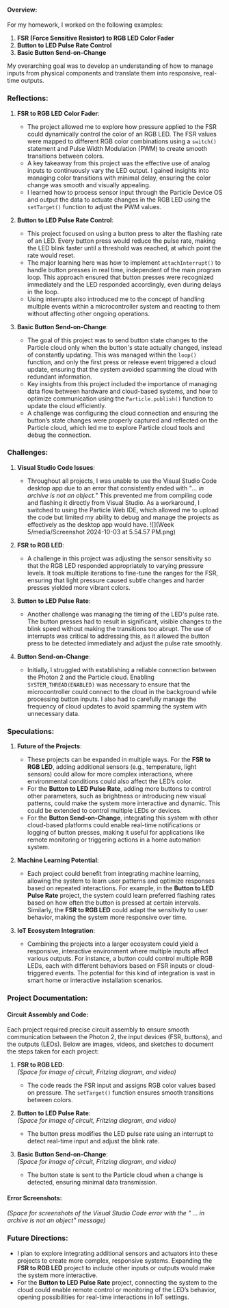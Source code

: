 #### Overview:
For my homework, I worked on the following examples:
1. **FSR (Force Sensitive Resistor) to RGB LED Color Fader**
2. **Button to LED Pulse Rate Control**
3. **Basic Button Send-on-Change**

My overarching goal was to develop an understanding of how to manage inputs from physical components and translate them into responsive, real-time outputs.


### Reflections:

1. **FSR to RGB LED Color Fader**:
   - The project allowed me to explore how pressure applied to the FSR could dynamically control the color of an RGB LED. The FSR values were mapped to different RGB color combinations using a `switch()` statement and Pulse Width Modulation (PWM) to create smooth transitions between colors.
   - A key takeaway from this project was the effective use of analog inputs to continuously vary the LED output. I gained insights into managing color transitions with minimal delay, ensuring the color change was smooth and visually appealing.
   - I learned how to process sensor input through the Particle Device OS and output the data to actuate changes in the RGB LED using the `setTarget()` function to adjust the PWM values.

2. **Button to LED Pulse Rate Control**:
   - This project focused on using a button press to alter the flashing rate of an LED. Every button press would reduce the pulse rate, making the LED blink faster until a threshold was reached, at which point the rate would reset.
   - The major learning here was how to implement `attachInterrupt()` to handle button presses in real time, independent of the main program loop. This approach ensured that button presses were recognized immediately and the LED responded accordingly, even during delays in the loop.
   - Using interrupts also introduced me to the concept of handling multiple events within a microcontroller system and reacting to them without affecting other ongoing operations.

3. **Basic Button Send-on-Change**:
   - The goal of this project was to send button state changes to the Particle cloud only when the button's state actually changed, instead of constantly updating. This was managed within the `loop()` function, and only the first press or release event triggered a cloud update, ensuring that the system avoided spamming the cloud with redundant information.
   - Key insights from this project included the importance of managing data flow between hardware and cloud-based systems, and how to optimize communication using the `Particle.publish()` function to update the cloud efficiently.
   - A challenge was configuring the cloud connection and ensuring the button’s state changes were properly captured and reflected on the Particle cloud, which led me to explore Particle cloud tools and debug the connection.


### Challenges:

1. **Visual Studio Code Issues**:
   - Throughout all projects, I was unable to use the Visual Studio Code desktop app due to an error that consistently ended with "*... in archive is not an object.*" This prevented me from compiling code and flashing it directly from Visual Studio. As a workaround, I switched to using the Particle Web IDE, which allowed me to upload the code but limited my ability to debug and manage the projects as effectively as the desktop app would have. 
     ![](Week 5/media/Screenshot 2024-10-03 at 5.54.57 PM.png)

2. **FSR to RGB LED**:
   - A challenge in this project was adjusting the sensor sensitivity so that the RGB LED responded appropriately to varying pressure levels. It took multiple iterations to fine-tune the ranges for the FSR, ensuring that light pressure caused subtle changes and harder presses yielded more vibrant colors.

3. **Button to LED Pulse Rate**:
   - Another challenge was managing the timing of the LED's pulse rate. The button presses had to result in significant, visible changes to the blink speed without making the transitions too abrupt. The use of interrupts was critical to addressing this, as it allowed the button press to be detected immediately and adjust the pulse rate smoothly.

4. **Button Send-on-Change**:
   - Initially, I struggled with establishing a reliable connection between the Photon 2 and the Particle cloud. Enabling `SYSTEM_THREAD(ENABLED)` was necessary to ensure that the microcontroller could connect to the cloud in the background while processing button inputs. I also had to carefully manage the frequency of cloud updates to avoid spamming the system with unnecessary data.


### Speculations:

1. **Future of the Projects**:
   - These projects can be expanded in multiple ways. For the **FSR to RGB LED**, adding additional sensors (e.g., temperature, light sensors) could allow for more complex interactions, where environmental conditions could also affect the LED’s color.
   - For the **Button to LED Pulse Rate**, adding more buttons to control other parameters, such as brightness or introducing new visual patterns, could make the system more interactive and dynamic. This could be extended to control multiple LEDs or devices.
   - For the **Button Send-on-Change**, integrating this system with other cloud-based platforms could enable real-time notifications or logging of button presses, making it useful for applications like remote monitoring or triggering actions in a home automation system.

2. **Machine Learning Potential**:
   - Each project could benefit from integrating machine learning, allowing the system to learn user patterns and optimize responses based on repeated interactions. For example, in the **Button to LED Pulse Rate** project, the system could learn preferred flashing rates based on how often the button is pressed at certain intervals. Similarly, the **FSR to RGB LED** could adapt the sensitivity to user behavior, making the system more responsive over time.

3. **IoT Ecosystem Integration**:
   - Combining the projects into a larger ecosystem could yield a responsive, interactive environment where multiple inputs affect various outputs. For instance, a button could control multiple RGB LEDs, each with different behaviors based on FSR inputs or cloud-triggered events. The potential for this kind of integration is vast in smart home or interactive installation scenarios.


### Project Documentation:

#### Circuit Assembly and Code:
Each project required precise circuit assembly to ensure smooth communication between the Photon 2, the input devices (FSR, buttons), and the outputs (LEDs). Below are images, videos, and sketches to document the steps taken for each project:

1. **FSR to RGB LED**:  
   *(Space for image of circuit, Fritzing diagram, and video)*  
   
   - The code reads the FSR input and assigns RGB color values based on pressure. The `setTarget()` function ensures smooth transitions between colors.
   
2. **Button to LED Pulse Rate**:  
   *(Space for image of circuit, Fritzing diagram, and video)*  
   
   - The button press modifies the LED pulse rate using an interrupt to detect real-time input and adjust the blink rate.
   
3. **Basic Button Send-on-Change**:  
   *(Space for image of circuit, Fritzing diagram, and video)*  
   
   - The button state is sent to the Particle cloud when a change is detected, ensuring minimal data transmission.

#### Error Screenshots:  
*(Space for screenshots of the Visual Studio Code error with the " ... in archive is not an object" message)*


### Future Directions:
- I plan to explore integrating additional sensors and actuators into these projects to create more complex, responsive systems. Expanding the **FSR to RGB LED** project to include other inputs or outputs would make the system more interactive.
- For the **Button to LED Pulse Rate** project, connecting the system to the cloud could enable remote control or monitoring of the LED’s behavior, opening possibilities for real-time interactions in IoT settings.
